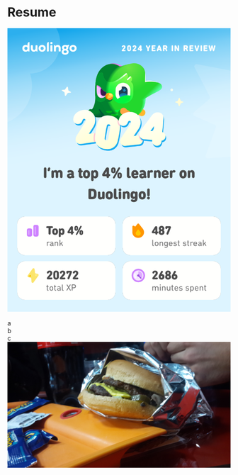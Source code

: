# Resume

![Alt text](https://github.com/JalalMozafari/Resume/blob/8c2b074065b585a6d77894ff2f4e0b0fe7935f55/1.png)

a <br />
b <br />
c
 ![Alt text](https://github.com/JalalMozafari/Resume/blob/8c2b074065b585a6d77894ff2f4e0b0fe7935f55/Gg.jpg)

